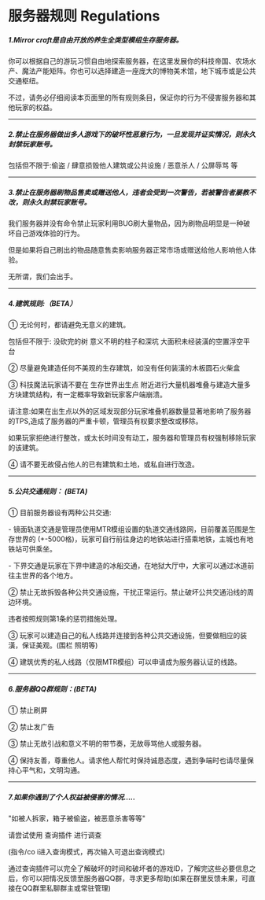 # 服务器规则 Regulations



##### 1.Mirror craft是自由开放的养生全类型模组生存服务器。

你可以根据自己的游玩习惯自由地探索服务器，在这里发展你的科技帝国、农场水产、魔法产能矩阵。你也可以选择建造一座庞大的博物美术馆，地下城市或是公共交通枢纽。

不过，请务必仔细阅读本页面里的所有规则条目，保证你的行为不侵害服务器和其他玩家的权益。

------

##### 2.禁止在服务器做出多人游戏下的破坏性恶意行为，一旦发现并证实情况，则永久封禁玩家账号。

包括但不限于:偷盗 / 肆意损毁他人建筑或公共设施 / 恶意杀人 / 公屏辱骂 等

------

##### 3.禁止在服务器刷物品售卖或赠送他人，违者会受到一次警告，若被警告者屡教不改，则永久封禁玩家账号。

我们服务器并没有命令禁止玩家利用BUG刷大量物品，因为刷物品明显是一种破坏自己游戏体验的行为。

但是如果将自己刷出的物品随意售卖影响服务器正常市场或赠送给他人影响他人体验。

无所谓，我们会出手。

------

##### 4.建筑规则:（BETA）

① 无论何时，都请避免无意义的建筑。

包括但不限于: 没砍完的树 意义不明的柱子和深坑 大面积未经装潢的空置浮空平台 

② 尽量避免建造任何不美观的生存建筑，如没有任何装潢的木板圆石火柴盒

③ 科技魔法玩家请不要在 生存世界出生点 附近进行大量机器堆叠与建造大量多方块建筑结构，有一定概率导致新玩家客户端崩溃。

请注意:如果在出生点以外的区域发现部分玩家堆叠机器数量显著地影响了服务器的TPS,造成了服务器的严重卡顿，管理员有权要求整改或移除。

如果玩家拒绝进行整改，或太长时间没有动工，服务器和管理员有权强制移除玩家的该建筑。

④ 请不要无故侵占他人的已有建筑和土地，或私自进行改造。

------

##### 5.公共交通规则： (BETA) 

① 目前服务器设有两种公共交通:

\- 镜面轨道交通是管理员使用MTR模组设置的轨道交通线路网，目前覆盖范围是生存世界的 (+-5000格)，玩家可自行前往身边的地铁站进行搭乘地铁，主城也有地铁站可供乘坐。

\- 下界交通是玩家在下界中建造的冰船交通，在地狱大厅中，大家可以通过冰道前往主世界的各个地方。

② 禁止无故拆毁各种公共交通设施，干扰正常运行。禁止破坏公共交通沿线的周边环境。

违者按照规则第1条的惩罚措施处理。

③ 玩家可以建造自己的私人线路并连接到各种公共交通设施，但要做相应的装潢，保证美观。(围栏 照明等)

④ 建筑优秀的私人线路（仅限MTR模组）可以申请成为服务器认证的线路。

------

##### 6.服务器QQ群规则：(BETA)

① 禁止刷屏

② 禁止发广告

③ 禁止无故引战和意义不明的带节奏，无故辱骂他人或服务器。

④ 保持友善，尊重他人。请求他人帮忙时保持诚恳态度，遇到争端时也请尽量保持心平气和，文明沟通。

------

##### 7.如果你遇到了个人权益被侵害的情况.....

"如被人拆家，箱子被偷盗，被恶意杀害等等"

请尝试使用 查询插件 进行调查

(指令/co i进入查询模式，再次输入可退出查询模式)

通过查询插件可以完全了解破坏的时间和破坏者的游戏ID，了解完这些必要信息之后，你可以把情况反馈至服务器QQ群，寻求更多帮助(如果在群里反馈未果，可直接在QQ群里私聊群主或常驻管理)